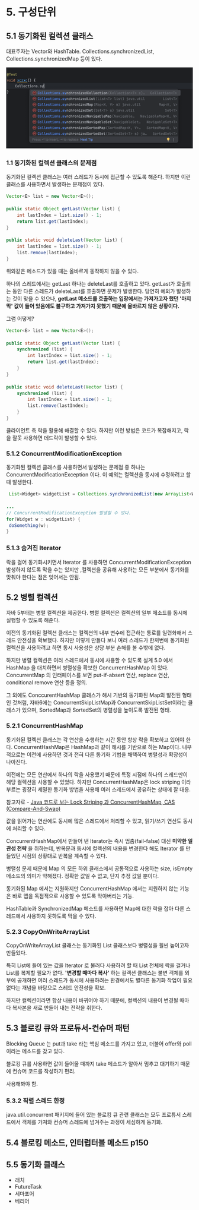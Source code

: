 # 5. 구성단위

## 5.1 동기화된 컬렉션 클래스

대표주자는 Vector와 HashTable. Collections.synchronizedList, Collections.synchronizedMap 등이 있다.

![img.png](img.png)

### 1.1 동기화된 컬렉션 클래스의 문제점

동기화된 컬렉션 클래스는 여러 스레드가 동시에 접근할 수 있도록 해준다. 하지만 이런 클래스를 사용하면서 발생하는 문제점이 있다. 

```java
Vector<E> list = new Vector<E>();

public static Object getLast(Vector list) {
    int lastIndex = list.size() - 1;
    return list.get(lastIndex);
}

public static void deleteLast(Vector list) {
    int lastIndex = list.size() - 1;
    list.remove(lastIndex);
}
```

위와같은 메소드가 있을 때는 올바르게 동작하지 않을 수 있다.

하나의 스레드에서는 getLast 하나는 deleteLast를 호출하고 있다. getLast가 호출되는 동안 다른 스레드가 deleteLast를 호출하면 문제가 발생한다. 당연히 예외가 발생하는 것이 맞을 수 있으나, **getLast 메소드를 호출하는 입장에서는 가져가고자 했던 '마지막' 값이 들어 있음에도 불구하고 가져가지 못했기 때문에 올바르지 않은 상황이다.**

그럼 어떻게?
```java
Vector<E> list = new Vector<E>();

public static Object getLast(Vector list) {
    synchronized (list) {
        int lastIndex = list.size() - 1;
        return list.get(lastIndex);
    }
}

public static void deleteLast(Vector list) {
    synchronized (list) {
        int lastIndex = list.size() - 1;
        list.remove(lastIndex);
    }
}
```
 클라이언트 측 락을 활용해 해결할 수 있다. 하지만 이런 방법은 코드가 복잡해지고, 락을 잘못 사용하면 데드락이 발생할 수 있다.

### 5.1.2 ConcurrentModificationException

동기화된 컬렉션 클래스를 사용하면서 발생하는 문제점 중 하나는 ConcurrentModificationException 이다. 이 예외는 컬렉션을 동시에 수정하려고 할 때 발생한다. 

```java
 List<Widget> widgetList = Collections.synchronizedList(new ArrayList<Widget>());

...
// ConcurrentModificationException 발생할 수 있다.
for(Widget w : widgetList) {
 doSomething(w);
}
```

### 5.1.3 숨겨진 Iterator

락을 걸어 동기화시키면서 Iterator 를 사용하면 ConcurrentModificationException 발생하지 않도록 막을 수는 있지만 ,컬렉션을 공유해 사용하는 모든 부분에서 동기화를 맞춰야 한다는 점은 잊어서는 안됨.


## 5.2 병렬 컬렉션

자바 5부터는 병렬 컬렉션을 제공한다. 병렬 컬렉션은 컬렉션의 일부 메소드를 동시에 실행할 수 있도록 해준다.

이전의 동기화된 컬렉션 클래스는 컬렉션의 내부 변수에 접근하는 통로를 일련화해서 스레드 안전성을 확보했다. 하지만 이렇게 만들다 보니 여러 스레드가 한꺼번에 동기화된 컬렉션을 사용하려고 하면 동시 사용성은 상당 부분 손해를 볼 수밖에 없다.

 하지만 병렬 컬렉션은 여러 스레드에서 동시에 사용할 수 있도록 설계 5.0 에서 HashMap 을 대치하면서 병렬성을 확보한 ConcurrentHashMap 이 있다. ConcurrentMap 의 인터페이스를 보면 put-if-absert 연산, replace 연산, conditional remove 연산 등을 정의.

그 외에도 ConccurentHashMap 클래스가 해시 기반의 동기화된 Map의 발전된 형태인 것처럼, 자바6에는 ConcurrentSkipListMap과 ConcurrentSkipListSet이라는 클래스가 있으며, SortedMap과 SortedSet의 병렬성을 높이도록 발전된 형태.

### 5.2.1 ConcurrentHashMap

동기화된 컬렉션 클래스는 각 연산을 수행하는 시간 동안 항상 락을 확보하고 있어야 한다. ConcurrentHashMap은 HashMap과 같이 해시를 기반으로 하는 Map이다. 내부적으로는 이전에 사용하던 것과 전혀 다른 동기화 기법을 채택하여 병렬성과 확장성이 나아진다.

이전에는 모든 연산에서 하나의 락을 사용했기 때문에 특정 시점에 하나의 스레드만이 해당 컬렉션을 사용할 수 있었다. 하지만 ConcurrentHashMap은 lock striping 이라 부르는 굉장히 세밀한 동기화 방법을 사용해 여러 스레드에서 공유하는 상태에 잘 대응.

참고자료 - [Java 코드로 보는 Lock Striping 과 ConcurrentHashMap, CAS (Compare-And-Swap)](https://liltdevs.tistory.com/166)

 값을 읽어가는 연산에도 동시에 많은 스레드에서 처리할 수 있고, 읽기/쓰기 연산도 동시에 처리할 수 있다.

ConcurrentHashMap에서 만들어 낸 Iterator는 즉시 멈춤(fail-false) 대신 **미약한 일관성 전략** 을 취하는데, 반복문과 동시에 컬렉션의 내용을 변경한다 해도 Iterator 를 만들었던 시점의 상황대로 반복을 계속할 수 있다. 

 병렬성 문제 때문에 Map 의 모든 하위 클래스에서 공통적으로 사용하는 size, isEmpty 메소드의 의미가 약해졌다. 정확한 값일 수 없고, 단지 추정 값일 뿐이다.

 동기화된 Map 에서는 지원하지만 ConcurrentHashMap 에서는 지원하지 않는 기능은 바로 맵을 독점적으로 사용할 수 있도록 막아버리는 기능.

HashTable과 SynchronizedMap 메소드를 사용하면 Map에 대한 락을 잡아 다른 스레드에서 사용하지 못하도록 막을 수 있다.

### 5.2.3 CopyOnWriteArrayList

CopyOnWriteArrayList 클래스는 동기화된 List 클래스보다 병렬성을 휠씬 높이고자 만들었다.

특히 List에 들어 있는 값을 Iterator 로 불러다 사용하려 할 때 List 전체에 락을 걸거나 List를 복제할 필요가 없다.
 **'변경할 때마다 복사'** 하는 컬렉션 클래스는 불변 객체를 외부에 공개하면 여러 스레드가 동시에 사용하려는 환경에서도 별다른 동기화 작업이 필요 없다는 개념을 바탕으로 스레드 안전성을 확보.

하지만 컬렉션이라면 항상 내용이 바뀌어야 하기 때문에, 컬렉션의 내용이 변경될 때마다 복사본을 새로 만들어 내는 전략을 취한다.

## 5.3 블로킹 큐와 프로듀서-컨슈머 패턴

Blocking Queue 는 put과 take 라는 핵심 메소드를 가지고 있고, 더불어 offer와 poll 이라는 메소드를 갖고 있다. 

블로킹 큐를 사용하면 값이 들어올 때까지 take 메소드가 알아서 멈추고 대기하기 때문에 컨슈머 코드를 작성하기 편리.

사용해봐야 함.

### 5.3.2 직렬 스레드 한정
 java.util.concurrent 패키지에 들어 있는 블로킹 큐 관련 클래스는 모두 프로튜서 스레드에서 객체를 가져와 컨슈머 스레드에 넘겨주는 과정이 세심하게 동기화.

## 5.4 블로킹 메소드, 인터럽터블 메소드 p150

## 5.5 동기화 클래스
- 래치
- FutureTask
- 세마포어
- 베리어



